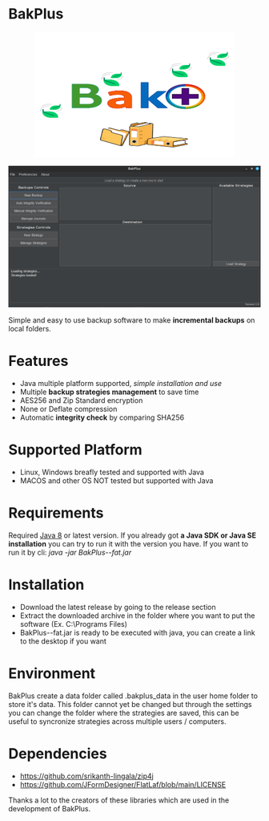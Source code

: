 # BakPlus
<p align="center"><img src="https://github.com/Fedrix42/BakPlus/blob/main/GHLogo.png" alt="BakPlus Logo" width="400" height="250"></p>
<img src="https://github.com/Fedrix42/BakPlus/blob/main/Dark.png" alt="BakPlus GUI Dark">

Simple and easy to use backup software to make **incremental backups** on local folders.

 # Features

 - Java multiple platform supported, *simple installation and use* 
 - Multiple **backup strategies management** to save time
 - AES256 and Zip Standard encryption
 - None or Deflate compression
 - Automatic **integrity check** by comparing SHA256

# Supported Platform

 - Linux, Windows breafly tested and supported with Java
 - MACOS and other OS NOT tested but supported with Java

# Requirements

Required [Java 8](https://www.java.com/it/download/) or latest version.
If you already got **a Java SDK or Java SE installation** you can try to run it with the version you have.
If you want to run it by cli: *java -jar BakPlus-<version>-fat.jar*

# Installation

 - Download the latest release by going to the release section
 - Extract the downloaded archive in the folder where you want to put the software (Ex. C:\Programs Files\)
 - BakPlus-<version>-fat.jar is ready to be executed with java, you can create a link to the desktop if you want

# Environment

BakPlus create a data folder called .bakplus_data in the user home folder to store it's data.
This folder cannot yet be changed but through the settings you can change the folder where the
strategies are saved, this can be useful to syncronize strategies across multiple users / computers.

# Dependencies
 - https://github.com/srikanth-lingala/zip4j
 - https://github.com/JFormDesigner/FlatLaf/blob/main/LICENSE

Thanks a lot to the creators of these libraries which are used in the development of BakPlus.
